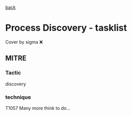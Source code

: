 [back](../index.md)
# Process Discovery - tasklist
Cover by sigma :x: 
## MITRE
### Tactic
discovery
### technique
T1057
Many more think to do...